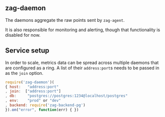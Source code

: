 ## zag-daemon

The daemons aggregate the raw points sent by `zag-agent`.

It is also responsible for monitoring and alerting, though that functionality
is disabled for now.

## Service setup

In order to scale, metrics data can be spread across multiple daemons that are
configured as a ring. A list of their `address:port`s needs to be passed in
as the `join` option.

```javascript
require('zag-daemon')(
{ host:   "address:port"
, join:  ["address:port"]
, db:     "postgres://postgres:1234@localhost/postgres"
, env:    "prod" or "dev"
, backend: require('zag-backend-pg')
}).on("error", function(err) { })
```

